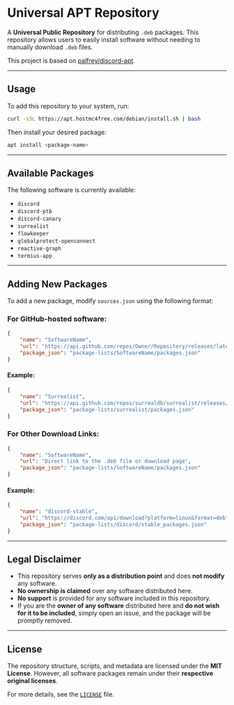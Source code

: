 # Universal APT Repository  

A **Universal Public Repository** for distributing `.deb` packages. This repository allows users to easily install software without needing to manually download `.deb` files.  

This project is based on [palfrey/discord-apt](https://github.com/palfrey/discord-apt).  

---

## **Usage**  

To add this repository to your system, run:  
```bash
curl -sSL https://apt.hostmc4free.com/debian/install.sh | bash
```
Then install your desired package:  
```bash
apt install <package-name>
```

---

## **Available Packages**  
The following software is currently available:  
- `discord`  
- `discord-ptb`  
- `discord-canary`  
- `surrealist`  
- `flowkeeper`  
- `globalprotect-openconnect`
- `reactive-graph`
- `termius-app`

---

## **Adding New Packages**  

To add a new package, modify `sources.json` using the following format:  

### **For GitHub-hosted software:**  
```json
{
    "name": "SoftwareName",
    "url": "https://api.github.com/repos/Owner/Repository/releases/latest",
    "package_json": "package-lists/SoftwareName/packages.json"
}
```
#### Example:
```json
{
    "name": "Surrealist",
    "url": "https://api.github.com/repos/surrealdb/surrealist/releases/latest",
    "package_json": "package-lists/surrealist/packages.json"
}
```

### **For Other Download Links:**  
```json
{
    "name": "SoftwareName",
    "url": "Direct link to the .deb file or download page",
    "package_json": "package-lists/SoftwareName/packages.json"
}
```
#### Example:
```json
{
    "name": "discord-stable",
    "url": "https://discord.com/api/download?platform=linux&format=deb",
    "package_json": "package-lists/discord/stable_packages.json"
}
```

---

## **Legal Disclaimer**  

- This repository serves **only as a distribution point** and does **not modify** any software.  
- **No ownership is claimed** over any software distributed here.  
- **No support** is provided for any software included in this repository.  
- If you are the **owner of any software** distributed here and **do not wish for it to be included**, simply open an issue, and the package will be promptly removed.  

---

## **License**  

The repository structure, scripts, and metadata are licensed under the **MIT License**. However, all software packages remain under their **respective original licenses**.  

For more details, see the [`LICENSE`](./LICENSE) file.  
